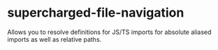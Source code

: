 # supercharged-file-navigation
Allows you to resolve definitions for JS/TS imports for absolute aliased imports as well as relative paths.
